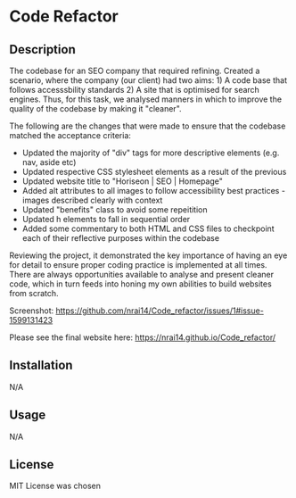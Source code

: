 # Code Refactor 

## Description 

The codebase for an SEO company that required refining. Created a scenario, where the company (our client) had two aims: 1) A code base that follows accesssbility standards 2) A site that is optimised for search engines. Thus, for this task, we analysed manners in which to improve the quality of the codebase by making it "cleaner". 

The following are the changes that were made to ensure that the codebase matched the acceptance criteria:

* Updated the majority of "div" tags for more descriptive elements (e.g. nav, aside etc)
* Updated respective CSS stylesheet elements as a result of the previous 
* Updated website title to "Horiseon | SEO | Homepage"
* Added alt attributes to all images to follow accessibility best practices - images described clearly with context 
* Updated "benefits" class to avoid some repeitition 
* Updated h elements to fall in sequential order 
* Added some commentary to both HTML and CSS files to checkpoint each of their reflective purposes within the codebase

Reviewing the project, it demonstrated the key importance of having an eye for detail to ensure proper coding practice is implemented at all times. There are always opportunities available to analyse and present cleaner code, which in turn feeds into honing my own abilities to build websites from scratch. 

Screenshot: https://github.com/nrai14/Code_refactor/issues/1#issue-1599131423 

Please see the final website here: https://nrai14.github.io/Code_refactor/

## Installation 

N/A

## Usage 

N/A

## License

MIT License was chosen 

